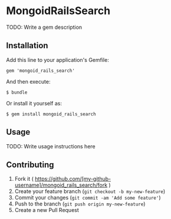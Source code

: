 # MongoidRailsSearch

TODO: Write a gem description

## Installation

Add this line to your application's Gemfile:

    gem 'mongoid_rails_search'

And then execute:

    $ bundle

Or install it yourself as:

    $ gem install mongoid_rails_search

## Usage

TODO: Write usage instructions here

## Contributing

1. Fork it ( https://github.com/[my-github-username]/mongoid_rails_search/fork )
2. Create your feature branch (`git checkout -b my-new-feature`)
3. Commit your changes (`git commit -am 'Add some feature'`)
4. Push to the branch (`git push origin my-new-feature`)
5. Create a new Pull Request
